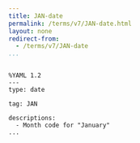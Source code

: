 ```yaml
---
title: JAN-date
permalink: /terms/v7/JAN-date.html
layout: none
redirect-from:
  - /terms/v7/JAN-date
...
```


```

%YAML 1.2
---
type: date

tag: JAN

descriptions:
  - Month code for "January"
...

```